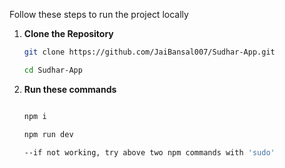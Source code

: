
Follow these steps to run the project locally

1. **Clone the Repository**
   ```bash
   git clone https://github.com/JaiBansal007/Sudhar-App.git

   cd Sudhar-App

2. **Run these commands**
    ```bash

    npm i

    npm run dev

   --if not working, try above two npm commands with 'sudo'
